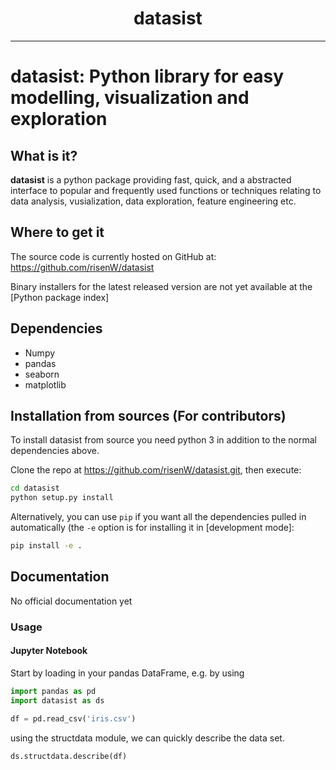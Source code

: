 <div align="center">
  <h1><b>datasist</b></h1>
</div>

-----------------

# datasist: Python library for easy modelling, visualization and exploration

## What is it?

**datasist** is a python package providing fast, quick, and a abstracted interface to 
popular and frequently used functions or techniques relating to data analysis, vusialization, data exploration,
feature engineering etc.


## Where to get it
The source code is currently hosted on GitHub at:
https://github.com/risenW/datasist

Binary installers for the latest released version are not yet available at the [Python
package index]


## Dependencies
- Numpy
- pandas
- seaborn
- matplotlib


## Installation from sources (<b>For contributors</b>)
To install datasist from source you need python 3 in addition to the normal
dependencies above.


Clone the repo at https://github.com/risenW/datasist.git, then execute:

```sh
cd datasist
python setup.py install
```

Alternatively, you can use `pip` if you want all the dependencies pulled
in automatically (the `-e` option is for installing it in [development
mode]:

```sh
pip install -e .
```

## Documentation
No official documentation yet

### Usage
#### Jupyter Notebook

Start by loading in your pandas DataFrame, e.g. by using
```python
import pandas as pd
import datasist as ds

df = pd.read_csv('iris.csv')
```
using the structdata module, we can quickly describe the data set.

```python
ds.structdata.describe(df)
```
